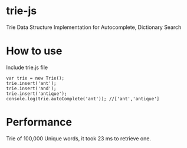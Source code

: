 # trie-js
Trie Data Structure Implementation for Autocomplete, Dictionary Search

# How to use
Include trie.js file

```
var trie = new Trie();
trie.insert('ant');
trie.insert('and');
trie.insert('antique');
console.log(trie.autoComplete('ant')); //['ant','antique']
```

# Performance
Trie of 100,000 Unique words, it took 23 ms to retrieve one.